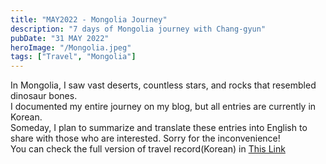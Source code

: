 ```yaml
---
title: "MAY2022 - Mongolia Journey"
description: "7 days of Mongolia journey with Chang-gyun"
pubDate: "31 MAY 2022"
heroImage: "/Mongolia.jpeg"
tags: ["Travel", "Mongolia"]
---
```


In Mongolia, I saw vast deserts, countless stars, and rocks that resembled dinosaur bones.
<br>
I documented my entire journey on my blog, but all entries are currently in Korean. 
<br>
Someday, I plan to summarize and translate these entries into English to share with those who are interested. Sorry for the inconvenience!
<br>
You can check the full version of travel record(Korean) in <a href="https://blog.naver.com/pqu98/222746652376">This Link</a>